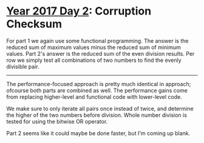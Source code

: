 # [Year 2017 Day 2](https://adventofcode.com/2017/day/2): Corruption Checksum

For part 1 we again use some functional programming.
The answer is the reduced sum of maximum values minus the reduced sum of minimum values.
Part 2's answer is the reduced sum of the even division results.
Per row we simply test all combinations of two numbers to find the evenly divisible pair.

---

The performance-focused approach is pretty much identical in approach; ofcourse both parts are combined as well.
The performance gains come from replacing higher-level and functional code with lower-level code.

We make sure to only iterate all pairs once instead of twice, and determine the higher of the two numbers before division.
Whole number division is tested for using the bitwise OR operator.

Part 2 seems like it could maybe be done faster, but I'm coming up blank.
